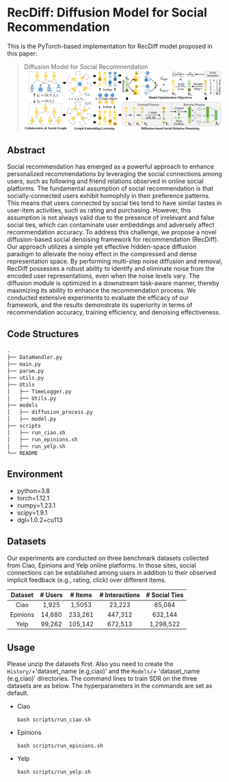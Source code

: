 # RecDiff: Diffusion Model for Social Recommendation
This is the PyTorch-based implementation for RecDiff model proposed in this paper:
>Diffusion Model for Social Recommendation
![model](./framework_00.png)
## Abstract
Social recommendation has emerged as a powerful approach to enhance personalized recommendations by leveraging the social connections among users, such as following and friend relations observed in online social platforms. The fundamental assumption of social recommendation is that socially-connected users exhibit homophily in their preference patterns. This means that users connected by social ties tend to have similar tastes in user-item activities, such as rating and purchasing. However, this assumption is not always valid due to the presence of irrelevant and false social ties, which can contaminate user embeddings and adversely affect recommendation accuracy. To address this challenge, we propose a novel diffusion-based social denoising framework for recommendation (RecDiff). Our approach utilizes a simple yet effective hidden-space diffusion paradigm to alleivate the noisy effect in the compressed and dense representation space. By performing multi-step noise diffusion and removal, RecDiff possesses a robust ability to identify and eliminate noise from the encoded user representations, even when the noise levels vary. The diffusion module is optimized in a downstream task-aware manner, thereby maximizing its ability to enhance the recommendation process. We conducted extensive experiments to evaluate the efficacy of our framework, and the results demonstrate its superiority in terms of recommendation accuracy, training efficiency, and denoising effectiveness.

## Code Structures 
    .
    ├── DataHandler.py
    ├── main.py
    ├── param.py
    ├── utils.py
    ├── Utils                    
    │   ├── TimeLogger.py            
    │   ├── Utils.py                             
    ├── models
    │   ├── diffusion_process.py
    │   ├── model.py
    ├── scripts
    │   ├── run_ciao.sh
    │   ├── run_epinions.sh
    │   ├── run_yelp.sh
    └── README

## Environment
- python=3.8
- torch=1.12.1
- numpy=1.23.1
- scipy=1.9.1
- dgl=1.0.2+cu113
## Datasets
Our experiments are conducted on three benchmark datasets collected from Ciao, Epinions and Yelp online platforms. In those sites, social connections can be established among users in addition to their observed implicit feedback (e.g., rating, click) over different items.

| Dataset  | # Users | # Items | # Interactions | # Social Ties |
| :------: | :-----: |:-------:|:--------------:|:-------------:|
|   Ciao   |  1,925  | 1,5053  |     23,223     |    65,084     |
| Epinions | 14,680  | 233,261 |    447,312     |    632,144    |
|   Yelp   |  99,262 | 105,142 |    672,513     |   1,298,522   |
## Usage

Please unzip the datasets first. Also you need to create the `History/`+'dataset_name (e.g,ciao)' and the `Models/`+ 'dataset_name (e.g,ciao)' directories. The command lines to train SDR on the three datasets are as below. The hyperparameters in the commands are set as default.

- Ciao

  ```shell
  bash scripts/run_ciao.sh
  ```

- Epinions

  ```shell
  bash scripts/run_epinions.sh
  ```

- Yelp

  ```shell
  bash scripts/run_yelp.sh
  ```
